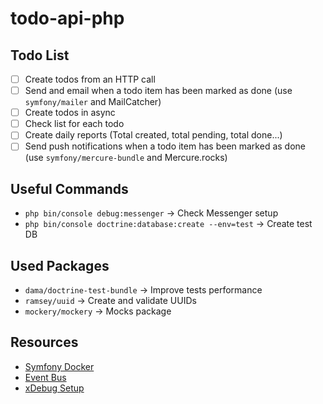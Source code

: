 # todo-api-php

## Todo List
- [ ] Create todos from an HTTP call
- [ ] Send and email when a todo item has been marked as done (use `symfony/mailer` and MailCatcher)
- [ ] Create todos in async
- [ ] Check list for each todo
- [ ] Create daily reports (Total created, total pending, total done...)
- [ ] Send push notifications when a todo item has been marked as done (use `symfony/mercure-bundle` and Mercure.rocks)

## Useful Commands
- `php bin/console debug:messenger` -> Check Messenger setup
- `php bin/console doctrine:database:create --env=test` -> Create test DB

## Used Packages
- `dama/doctrine-test-bundle` -> Improve tests performance
- `ramsey/uuid` -> Create and validate UUIDs
- `mockery/mockery` -> Mocks package

## Resources
- [Symfony Docker](https://github.com/dunglas/symfony-docker)
- [Event Bus](https://karoldabrowski.com/blog/event-bus-in-symfony-application/)
- [xDebug Setup](https://github.com/dunglas/symfony-docker/blob/main/docs/xdebug.md)
